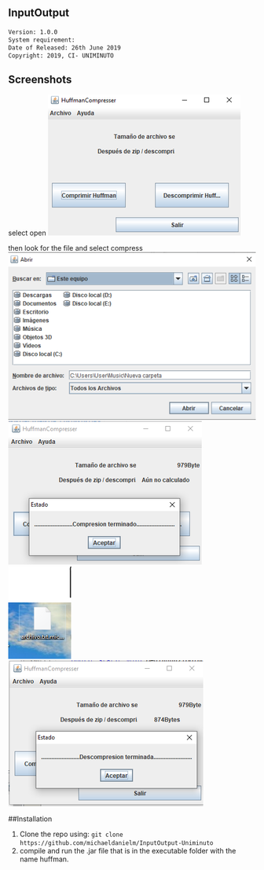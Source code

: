 ## InputOutput
  

    Version: 1.0.0
    System requirement: 
    Date of Released: 26th June 2019
    Copyright: 2019, CI- UNIMINUTO
    
    
## Screenshots

select open
![CI-Huffman](https://raw.githubusercontent.com/michaeldanielm/InputOutput-Uniminuto/master/Screenshots/1.PNG?token=AGMVKWE72THJXSLGNBXPSJ25D3SH4)

then look for the file and select compress
![CI-Huffman](https://github.com/michaeldanielm/InputOutput-Uniminuto/blob/master/Screenshots/2.PNG?raw=true)
![CI-Huffman](https://raw.githubusercontent.com/michaeldanielm/InputOutput-Uniminuto/master/Screenshots/3.PNG?token=AGMVKWFKU4IG4D35AUD65QS5D3TBA)
![CI-Huffman](https://raw.githubusercontent.com/michaeldanielm/InputOutput-Uniminuto/master/Screenshots/4.PNG?token=AGMVKWAOFMO7IEKVM346JN25D3TJI)
![CI-Huffman](https://raw.githubusercontent.com/michaeldanielm/InputOutput-Uniminuto/master/Screenshots/5.PNG?token=AGMVKWEP6HUAOAN4Y4STHQS5D3THK)


##Installation
1. Clone the repo using: `git clone https://github.com/michaeldanielm/InputOutput-Uniminuto`
2. compile and run the .jar file that is in the executable folder with the name huffman.

